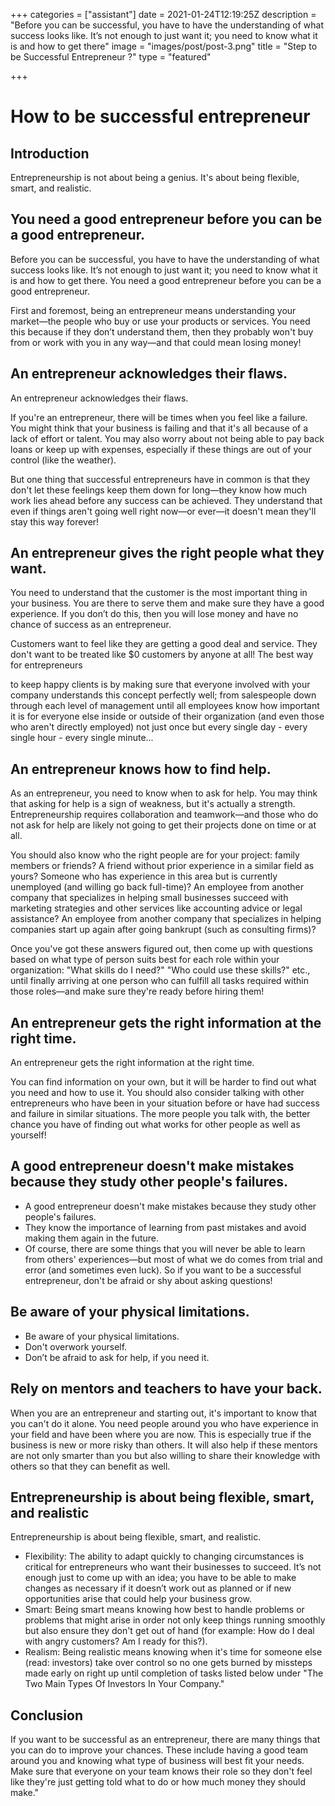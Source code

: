 +++
categories = ["assistant"]
date = 2021-01-24T12:19:25Z
description = "Before you can be successful, you have to have the understanding of what success looks like. It’s not enough to just want it; you need to know what it is and how to get there"
image = "images/post/post-3.png"
title = "Step to be Successful Entrepreneur ?"
type = "featured"

+++
# How to be successful entrepreneur

## Introduction

Entrepreneurship is not about being a genius. It's about being flexible, smart, and realistic.

## You need a good entrepreneur before you can be a good entrepreneur.

Before you can be successful, you have to have the understanding of what success looks like. It’s not enough to just want it; you need to know what it is and how to get there. You need a good entrepreneur before you can be a good entrepreneur.

First and foremost, being an entrepreneur means understanding your market—the people who buy or use your products or services. You need this because if they don’t understand them, then they probably won't buy from or work with you in any way—and that could mean losing money!

## An entrepreneur acknowledges their flaws.

An entrepreneur acknowledges their flaws.

If you're an entrepreneur, there will be times when you feel like a failure. You might think that your business is failing and that it's all because of a lack of effort or talent. You may also worry about not being able to pay back loans or keep up with expenses, especially if these things are out of your control (like the weather).

But one thing that successful entrepreneurs have in common is that they don't let these feelings keep them down for long—they know how much work lies ahead before any success can be achieved. They understand that even if things aren't going well right now—or ever—it doesn't mean they'll stay this way forever!

## An entrepreneur gives the right people what they want.

You need to understand that the customer is the most important thing in your business. You are there to serve them and make sure they have a good experience. If you don’t do this, then you will lose money and have no chance of success as an entrepreneur.

Customers want to feel like they are getting a good deal and service. They don't want to be treated like $0 customers by anyone at all! The best way for entrepreneurs

to keep happy clients is by making sure that everyone involved with your company understands this concept perfectly well; from salespeople down through each level of management until all employees know how important it is for everyone else inside or outside of their organization (and even those who aren't directly employed) not just once but every single day - every single hour - every single minute...

## An entrepreneur knows how to find help.

As an entrepreneur, you need to know when to ask for help. You may think that asking for help is a sign of weakness, but it's actually a strength. Entrepreneurship requires collaboration and teamwork—and those who do not ask for help are likely not going to get their projects done on time or at all.

You should also know who the right people are for your project: family members or friends? A friend without prior experience in a similar field as yours? Someone who has experience in this area but is currently unemployed (and willing go back full-time)? An employee from another company that specializes in helping small businesses succeed with marketing strategies and other services like accounting advice or legal assistance? An employee from another company that specializes in helping companies start up again after going bankrupt (such as consulting firms)?

Once you've got these answers figured out, then come up with questions based on what type of person suits best for each role within your organization: "What skills do I need?" "Who could use these skills?" etc., until finally arriving at one person who can fulfill all tasks required within those roles—and make sure they're ready before hiring them!

## An entrepreneur gets the right information at the right time.

An entrepreneur gets the right information at the right time.

You can find information on your own, but it will be harder to find out what you need and how to use it. You should also consider talking with other entrepreneurs who have been in your situation before or have had success and failure in similar situations. The more people you talk with, the better chance you have of finding out what works for other people as well as yourself!

## A good entrepreneur doesn't make mistakes because they study other people's failures.

* A good entrepreneur doesn't make mistakes because they study other people's failures.
* They know the importance of learning from past mistakes and avoid making them again in the future.
* Of course, there are some things that you will never be able to learn from others' experiences—but most of what we do comes from trial and error (and sometimes even luck). So if you want to be a successful entrepreneur, don't be afraid or shy about asking questions!

## Be aware of your physical limitations.

* Be aware of your physical limitations.
* Don't overwork yourself.
* Don’t be afraid to ask for help, if you need it.

## Rely on mentors and teachers to have your back.

When you are an entrepreneur and starting out, it's important to know that you can't do it alone. You need people around you who have experience in your field and have been where you are now. This is especially true if the business is new or more risky than others. It will also help if these mentors are not only smarter than you but also willing to share their knowledge with others so that they can benefit as well.

## Entrepreneurship is about being flexible, smart, and realistic

Entrepreneurship is about being flexible, smart, and realistic.

* Flexibility: The ability to adapt quickly to changing circumstances is critical for entrepreneurs who want their businesses to succeed. It’s not enough just to come up with an idea; you have to be able to make changes as necessary if it doesn’t work out as planned or if new opportunities arise that could help your business grow.
* Smart: Being smart means knowing how best to handle problems or problems that might arise in order not only keep things running smoothly but also ensure they don't get out of hand (for example: How do I deal with angry customers? Am I ready for this?).
* Realism: Being realistic means knowing when it's time for someone else (read: investors) take over control so no one gets burned by missteps made early on right up until completion of tasks listed below under "The Two Main Types Of Investors In Your Company."

## Conclusion

If you want to be successful as an entrepreneur, there are many things that you can do to improve your chances. These include having a good team around you and knowing what type of business will best fit your needs. Make sure that everyone on your team knows their role so they don't feel like they're just getting told what to do or how much money they should make."